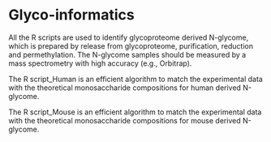 # Glyco-informatics
All the R scripts are used to identify glycoproteome derived N-glycome, which is prepared by release from glycoproteome, purification, reduction and permethylation. The N-glycome samples should be measured by a mass spectrometry with high accuracy (e.g., Orbitrap). 

The R script_Human is an efficient algorithm to match the experimental data with the theoretical monosaccharide compositions for human derived N-glycome.

The R script_Mouse is an efficient algorithm to match the experimental data with the theoretical monosaccharide compositions for mouse derived N-glycome.
